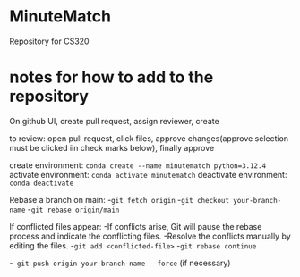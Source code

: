 # MinuteMatch
Repository for CS320 

# notes for how to add to the repository

On github UI, create pull request, assign reviewer, create

to review: open pull request, click files, approve changes(approve selection must be clicked iin check marks below), finally approve

create environment: `conda create --name minutematch python=3.12.4`
activate environment: `conda activate minutematch`
deactivate environment: `conda deactivate`

Rebase a branch on main:
-`git fetch origin`
-`git checkout your-branch-name`
-`git rebase origin/main`

If conflicted files appear:
-If conflicts arise, Git will pause the rebase process and indicate the conflicting files.
-Resolve the conflicts manually by editing the files.
-`git add <conflicted-file>`
-`git rebase continue`

-` git push origin your-branch-name --force` (if necessary)
